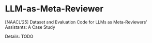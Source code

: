 # LLM-as-Meta-Reviewer
[NAACL'25] Dataset and Evaluation Code for LLMs as Meta-Reviewers’ Assistants: A Case Study

Details: TODO
